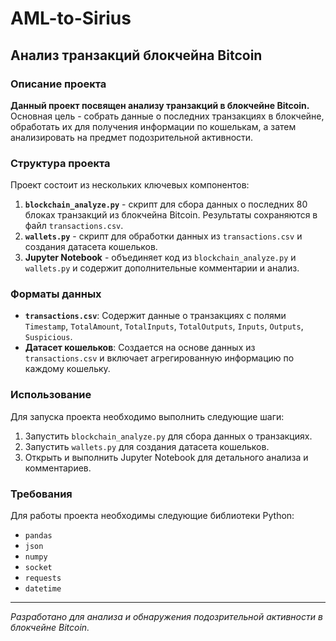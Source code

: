 # AML-to-Sirius
## Анализ транзакций блокчейна Bitcoin

### Описание проекта

**Данный проект посвящен анализу транзакций в блокчейне Bitcoin.** Основная цель - собрать данные о последних транзакциях в блокчейне, обработать их для получения информации по кошелькам, а затем анализировать на предмет подозрительной активности.

### Структура проекта

Проект состоит из нескольких ключевых компонентов:

1. **`blockchain_analyze.py`** - скрипт для сбора данных о последних 80 блоках транзакций из блокчейна Bitcoin. Результаты сохраняются в файл `transactions.csv`.
2. **`wallets.py`** - скрипт для обработки данных из `transactions.csv` и создания датасета кошельков.
3. **Jupyter Notebook** - объединяет код из `blockchain_analyze.py` и `wallets.py` и содержит дополнительные комментарии и анализ.

### Форматы данных

- **`transactions.csv`**: Содержит данные о транзакциях с полями `Timestamp`, `TotalAmount`, `TotalInputs`, `TotalOutputs`, `Inputs`, `Outputs`, `Suspicious`.
- **Датасет кошельков**: Создается на основе данных из `transactions.csv` и включает агрегированную информацию по каждому кошельку.

### Использование

Для запуска проекта необходимо выполнить следующие шаги:

1. Запустить `blockchain_analyze.py` для сбора данных о транзакциях.
2. Запустить `wallets.py` для создания датасета кошельков.
3. Открыть и выполнить Jupyter Notebook для детального анализа и комментариев.

### Требования

Для работы проекта необходимы следующие библиотеки Python:

- `pandas`
- `json`
- `numpy`
- `socket`
- `requests`
- `datetime`

---

_Разработано для анализа и обнаружения подозрительной активности в блокчейне Bitcoin._

